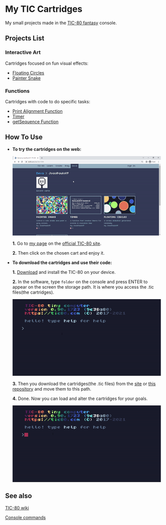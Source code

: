 # My TIC Cartridges

My small projects made in the [TIC-80 fantasy](https://github.com/nesbox/TIC-80#about) console.

## Projects List

### Interactive Art

Cartridges focused on fun visual effects:

* [Floating Circles](cartridges/floatingCircles/)
* [Painter Snake](cartridges/PainterSnake/)

### Functions

Cartridges with code to do specific tasks:

* [Print Alignment Function](cartridges/PrintAlign/)
* [Timer](cartridges/Timer/)
* [getSequence Function](cartridges/sequence/)

## How To Use

* **To try the cartridges on the web:**

  ![demo of how to access the cartridges on the web](/gifs/seeOnWeb.gif)

  **1.** Go to [my page][my TIC-80 page] on the [official TIC-80 site](https://tic80.com/).

  **2.** Then click on the chosen cart and enjoy it.

* **To download the cartridges and use their code:**

  **1.** [Download](https://tic80.com/create) and install the TIC-80 on your device.

  **2.** In the software, type `folder` on the console and press ENTER to appear on the screen the storage path. It is where you access the .tic files(the cartridges).
  
  ![demo of how to find out the storage path](/gifs/storagePath.gif)

  **3.** Then you download the cartridges(the .tic files) from the [site][my TIC-80 page] or [this repository](https://github.com/JoaoPauloVF/My-TIC-Cartridges/tree/main/cartridges) and move them to this path.

  **4.** Done. Now you can load and alter the cartridges for your goals.

  ![demo of how to access the cartridges on the TIC-80](/gifs/seeOnTic.gif)

[my TIC-80 page]:https://tic80.com/dev?id=7293

## See also

[TIC-80 wiki](https://github.com/nesbox/TIC-80/wiki)

[Console commands](https://github.com/nesbox/TIC-80/wiki/Console#available-commands)
